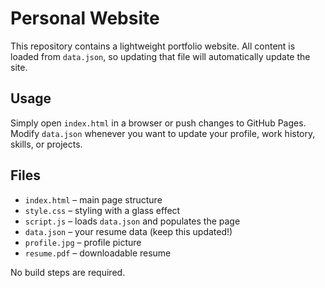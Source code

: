 # Personal Website

This repository contains a lightweight portfolio website. All content is loaded from `data.json`, so updating that file will automatically update the site.

## Usage

Simply open `index.html` in a browser or push changes to GitHub Pages. Modify `data.json` whenever you want to update your profile, work history, skills, or projects.

## Files

- `index.html` – main page structure
- `style.css` – styling with a glass effect
- `script.js` – loads `data.json` and populates the page
- `data.json` – your resume data (keep this updated!)
- `profile.jpg` – profile picture
- `resume.pdf` – downloadable resume

No build steps are required.
